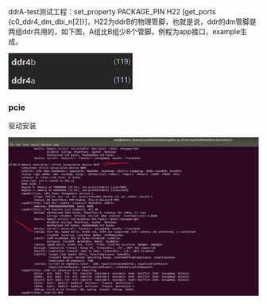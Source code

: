 ddrA-test测试工程：set_property PACKAGE_PIN H22 [get_ports {c0_ddr4_dm_dbi_n[2]}]，H22为ddrB的物理管脚，也就是说，ddr的dm管脚是两组ddr共用的，如下图，A组比B组少8个管脚。例程为app接口，example生成。

![image-20220812223323892](vu3p.assets/image-20220812223323892.png)

### pcie

驱动安装

![image-20220817111705913](vu3p.assets/image-20220817111705913.png)

